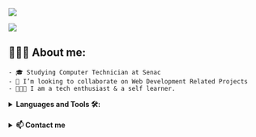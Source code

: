 ![](https://komarev.com/ghpvc/?username=your-github-fernandounger&color=E11F84)

![](https://readme-typing-svg.herokuapp.com/?font=Architects+Daughter&color=E11F84&size=25&lines=Hi👋🏻,+Welcome+to+my+Github+page;+I%27m+Fernando+Unger;Front-End+Developer)

## 👨🏻‍💻 About me:
    
    - 🎓 Studying Computer Technician at Senac
    - 👯 I’m looking to collaborate on Web Development Related Projects 
    - 👨🏻‍💻 I am a tech enthusiast & a self learner.
 
<details>
<summary><b>Languages and Tools 🛠:</b></summary>
  <br/>

![HTML5](https://img.shields.io/badge/HTML5-E11F84?style=for-the-badge&logo=html5&logoColor=white)
![CSS3](https://img.shields.io/badge/CSS3-E11F84?style=for-the-badge&logo=css3&logoColor=white)
![JavaScript](https://img.shields.io/badge/JavaScript-E11F84?style=for-the-badge&logo=javascript&logoColor=white)
![Bootstrap](https://img.shields.io/badge/Bootstrap-E11F84?style=for-the-badge&logo=bootstrap&logoColor=white)
![SASS](https://img.shields.io/badge/SASS-E11F84?style=for-the-badge&logo=sass&logoColor=white)
![MySQL](https://img.shields.io/badge/MySQL-E11F84?style=for-the-badge&logo=mysql&logoColor=white)
![GIT](https://img.shields.io/badge/GIT-E11F84?style=for-the-badge&logo=git&logoColor=white)
![Figma](https://img.shields.io/badge/FIGMA-E11F84?style=for-the-badge&logo=git&logoColor=white)


</details>
    <br>
<details>
    <summary> <b>📫 Contact me </b></summary>
    <br/>

[![Linkedin: Fernando Unger](https://img.shields.io/badge/-LINKEDIN-E11F84?style=for-the-badge&logo=linkedin&logoColor=white&link=https://www.linkedin.com/in/fernandounger/)](https://www.linkedin.com/in/fernandounger/)

</details>
